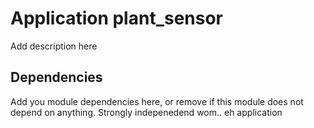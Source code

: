 # Application plant_sensor
Add description here

## Dependencies
Add you module dependencies here, or remove if this module does not depend on anything. Strongly indepenedend wom.. eh application

